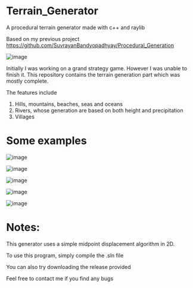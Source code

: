 # Terrain_Generator
A procedural terrain generator made with c++ and raylib

Based on my previous project 
https://github.com/SuvrayanBandyopadhyay/Procedural_Generation

![image](https://github.com/user-attachments/assets/5c6d6a82-ece4-4437-9128-098cf3cab3d1)

Initially I was working on a grand strategy game. However I was unable to finish it. This repository contains the terrain generation part which was mostly complete.

The features include

1) Hills, mountains, beaches, seas and oceans
2) Rivers, whose generation are based on both height and precipitation
3) Villages 


# Some examples
![image](https://github.com/user-attachments/assets/6f3d6dca-25df-43ab-bb43-6fc9875304dc)

![image](https://github.com/user-attachments/assets/41f2a81b-abb2-4309-989d-93f6655f3e20)


![image](https://github.com/user-attachments/assets/60120fb0-76ad-4a27-baaf-55c4e57204a8)

![image](https://github.com/user-attachments/assets/391e2f0c-f9cc-4411-af6a-955dc8857397)

![image](https://github.com/user-attachments/assets/bd3e34a1-e5cf-4627-986c-636608ed1a55)

# Notes:
This generator uses a simple midpoint displacement algorithm in 2D. 

To use this program, simply compile the .sln file

You can also try downloading the release provided

Feel free to contact me if you find any bugs

